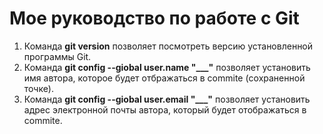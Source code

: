 # Мое руководство по работе с Git
1. Команда **git version** позволяет посмотреть версию установленной программы Git.
1. Команда **git config --giobal user.name "___"** позволяет установить имя автора, которое будет отбражаться в commite (сохраненной точке).
2. Команда **git config --giobal user.email "___"** позволяет установить адрес электронной почты автора, который будет отображаться в commite.

